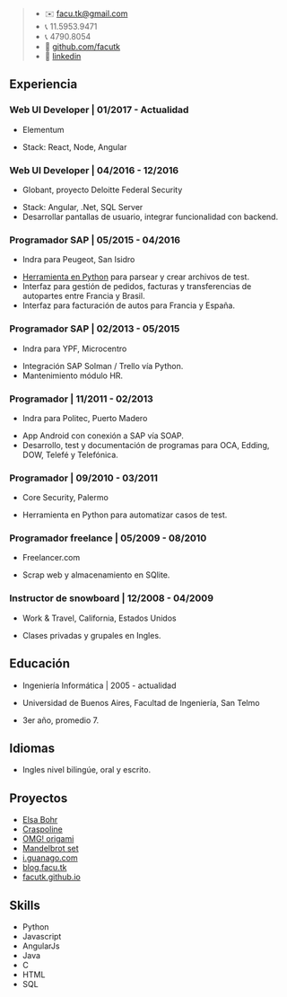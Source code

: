 > - :envelope: facu.tk@gmail.com
> - :telephone_receiver: 11.5953.9471
> - :telephone_receiver: 4790.8054
> - :notebook: [github.com/facutk](https://github.com/facutk)
> - :office: [linkedin](https://www.linkedin.com/in/juan-tkaczyszyn-b2630036)

## Experiencia

### Web UI Developer | 01/2017 - Actualidad
* Elementum
- Stack: React, Node, Angular

### Web UI Developer | 04/2016 - 12/2016
* Globant, proyecto Deloitte Federal Security
- Stack: Angular, .Net, SQL Server
- Desarrollar pantallas de usuario, integrar funcionalidad con backend.

### Programador SAP | 05/2015 - 04/2016
* Indra para Peugeot, San Isidro
- [Herramienta en Python](http://home.facu.tk/tatou) para parsear y crear archivos de test.
- Interfaz para gestión de pedidos, facturas y transferencias de autopartes entre Francia y Brasil. 
- Interfaz para facturación de autos para Francia y España. 

### Programador SAP | 02/2013 - 05/2015
* Indra para YPF, Microcentro
- Integración SAP Solman / Trello vía Python.
- Mantenimiento módulo HR. 

### Programador | 11/2011 - 02/2013
* Indra para Politec, Puerto Madero
- App Android con conexión a SAP vía SOAP.
- Desarrollo, test y documentación de programas para OCA, Edding, DOW, Telefé y Telefónica.

### Programador | 09/2010 - 03/2011
* Core Security, Palermo
- Herramienta en Python para automatizar casos de test.

### Programador freelance | 05/2009 - 08/2010
* Freelancer.com
- Scrap web y almacenamiento en SQlite.

### Instructor de snowboard | 12/2008 - 04/2009
* Work & Travel, California, Estados Unidos
- Clases privadas y grupales en Ingles.

## Educación
* Ingeniería Informática | 2005 - actualidad

* Universidad de Buenos Aires, Facultad de Ingeniería, San Telmo
- 3er año, promedio 7.

## Idiomas
- Ingles nivel bilingúe, oral y escrito.

## Proyectos
- [Elsa Bohr](http://landing.elsabohr.com/)
- [Craspoline](http://home.facu.tk/crasponline/index.html#/)
- [OMG! origami](http://www.omgorigami.com/)
- [Mandelbrot set](http://home.facu.tk/mandelbrot)
- [i.guanago.com](http://i.guanago.com/)
- [blog.facu.tk](http://blog.facu.tk)
- [facutk.github.io](http://facutk.github.io)

## Skills
- Python
- Javascript
- AngularJs
- Java
- C
- HTML
- SQL
